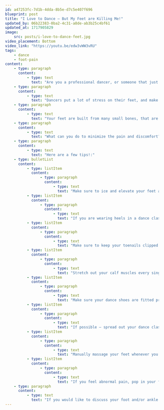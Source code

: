 ```yaml
---
id: a47253fc-7d1b-4dda-8b5e-d7c5e407f696
blueprint: post
title: "I Love to Dance – But My Feet are Killing Me!"
updated_by: 06b22383-0ba2-4c31-a8de-ab3b25c4bf61
updated_at: 1717905829
image:
    src: posts/i-love-to-dance-feet.jpg
video_placement: Bottom
video_link: "https://youtu.be/edw3vWW3vRU"
tags:
    - dance
    - foot-pain
content:
    - type: paragraph
      content:
          - type: text
            text: "Are you a professional dancer, or someone that just loves to take dance classes, but you find that your feet are hurting more and more? Are your feet achy after dance class? Do you feel like you might have to quit something you love because your feet are in pain? Do you ever wonder if there is something you can do to make your feet feel better so you can keep dancing? If you have ever had any of these thoughts – keep on reading!"
    - type: paragraph
      content:
          - type: text
            text: "Dancers put a lot of stress on their feet, and make them work overtime to be able to move their bodies to the beat! Whether you are landing on your feet from a flip during a hip hop routine, on pointe in ballet, or dancing salsa – you are demanding a lot from your feet!"
    - type: paragraph
      content:
          - type: text
            text: "Your feet are built from many small bones, that are held together by many complex ligaments and have tendons that function to give you an arch and allow you to put all of your body weight on the tips of your toes! They are amazing little machines that can do a lot. However, they do have a tipping point.\_ When you are using your feet to accomplish intricate dances on a regular basis, those tendons and ligaments are working overtime to keep all the bones in the correct alignment and maintain the arch of your feet. This causes them to feel achy or sore after a few dance classes and over time can lead to painful callused feet.\_"
    - type: paragraph
      content:
          - type: text
            text: "What can you do to minimize the pain and discomfort?"
    - type: paragraph
      content:
          - type: text
            text: "Here are a few tips!:"
    - type: bulletList
      content:
          - type: listItem
            content:
                - type: paragraph
                  content:
                      - type: text
                        text: "Make sure to ice and elevate your feet after every single class"
          - type: listItem
            content:
                - type: paragraph
                  content:
                      - type: text
                        text: "If you are wearing heels in a dance class or flats (both of which cause stress on your feet) make sure to minimize the use of either outside of class. Instead, wear good supportive shoe gear with orthotics when you are not dancing"
          - type: listItem
            content:
                - type: paragraph
                  content:
                      - type: text
                        text: "Make sure to keep your toenails clipped short and straight across"
          - type: listItem
            content:
                - type: paragraph
                  content:
                      - type: text
                        text: "Stretch out your calf muscles every single day"
          - type: listItem
            content:
                - type: paragraph
                  content:
                      - type: text
                        text: "Make sure your dance shoes are fitted properly and by a professional."
          - type: listItem
            content:
                - type: paragraph
                  content:
                      - type: text
                        text: "If possible – spread out your dance classes to give your feet a chance to rest"
          - type: listItem
            content:
                - type: paragraph
                  content:
                      - type: text
                        text: "Manually massage your feet whenever you can"
          - type: listItem
            content:
                - type: paragraph
                  content:
                      - type: text
                        text: "If you feel abnormal pain, pop in your foot, ankle, or calf, see a specialist soon!"
    - type: paragraph
      content:
          - type: text
            text: "If you would like to discuss your foot and/or ankle pain and get more specific advice, please come see me at {{ business:name }}!"
---
```

